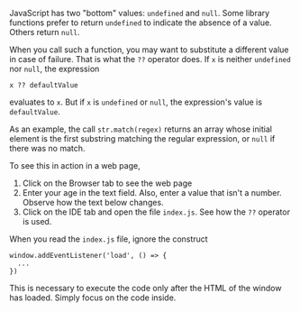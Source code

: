 JavaScript has two "bottom" values: `undefined` and `null`. Some library functions prefer to return `undefined` to indicate the absence of a value. Others return `null`. 

When you call such a function, you may want to substitute a different value in case of failure. That is what the `??` operator does. If `x` is neither `undefined` nor `null`, the expression 

```x ?? defaultValue``` 

evaluates to `x`. But if `x` is `undefined` or `null`, the expression's value is `defaultValue`. 

As an example, the call `str.match(regex)` returns an array whose initial element is the first substring matching the regular expression, or `null` if there was no match. 

To see this in action in a web page, 

1. Click on the Browser tab to see the web page
2. Enter your age in the text field. Also, enter a value that isn't a number. Observe how the text below changes.
3. Click on the IDE tab and open the file `index.js`. See how the `??` operator is used.

When you read the `index.js` file, ignore the construct 

```
window.addEventListener('load', () => {
  ...
})
```

This is necessary to execute the code only after the HTML of the window has loaded. Simply focus on the code inside.

